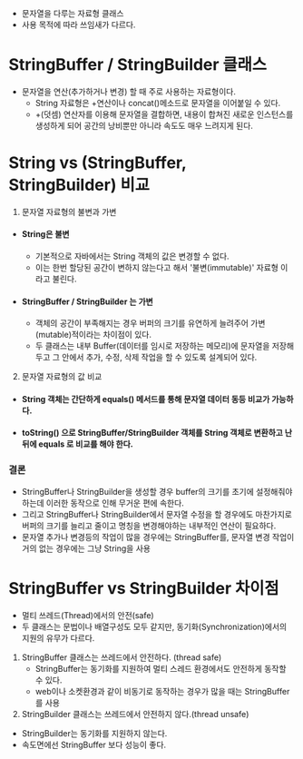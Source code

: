 - 문자열을 다루는 자료형 클래스
- 사용 목적에 따라 쓰임새가 다르다. 


# StringBuffer / StringBuilder 클래스
- 문자열을 연산(추가하거나 변경) 할 때 주로 사용하는 자료형이다.
  - String 자료형은 +연산이나 concat()메소드로 문자열을 이어붙일 수 있다.
  - +(덧셈) 연산자를 이용해 문자열을 결합하면, 내용이 합쳐진 새로운 인스턴스를 생성하게 되어 공간의 낭비뿐만 아니라 속도도 매우 느려지게 된다.


# String vs (StringBuffer, StringBuilder) 비교
1. 문자열 자료형의 불변과 가변
- #### String은 불변
    - 기본적으로 자바에서는 String 객체의 값은 변경할 수 없다.
    - 이는 한번 할당된 공간이 변하지 않는다고 해서 '불변(immutable)' 자료형 이라고 불린다.
- #### StringBuffer / StringBuilder 는 가변
    -  객체의 공간이 부족해지는 경우 버퍼의 크기를 유연하게 늘려주어 가변(mutable)적이라는 차이점이 있다.
    - 두 클래스는 내부 Buffer(데이터를 임시로 저장하는 메모리)에 문자열을 저장해두고 그 안에서 추가, 수정, 삭제 작업을 할 수 있도록 설계되어 있다.

2. 문자열 자료형의 값 비교
- #### String 객체는 간단하게 equals() 메서드를 통해 문자열 데이터 동등 비교가 가능하다.
- #### toString() 으로 StringBuffer/StringBuilder 객체를 String 객체로 변환하고 난 뒤에 equals 로 비교를 해야 한다.

### 결론
- StringBuffer나 StringBuilder을 생성할 경우 buffer의 크기를 초기에 설정해줘야하는데 이러한 동작으로 인해 무거운 편에 속한다.
- 그리고 StringBuffer나 StringBuilder에서 문자열 수정을 할 경우에도 마찬가지로 버퍼의 크기를 늘리고 줄이고 명칭을 변경해야하는 내부적인 연산이 필요하다.
- 문자열 추가나 변경등의 작업이 많을 경우에는 StringBuffer를, 문자열 변경 작업이 거의 없는 경우에는 그냥 String을 사용

# StringBuffer vs StringBuilder 차이점
- 멀티 쓰레드(Thread)에서의 안전(safe)
- 두 클래스는 문법이나 배열구성도 모두 같지만, 동기화(Synchronization)에서의 지원의 유무가 다르다.

1. StringBuffer 클래스는 쓰레드에서 안전하다. (thread safe)
   - StringBuffer는 동기화를 지원하여 멀티 스레드 환경에서도 안전하게 동작할 수 있다.
   - web이나 소켓환경과 같이 비동기로 동작하는 경우가 많을 때는 StringBuffer를 사용
2. StringBuilder 클래스는 쓰레드에서 안전하지 않다.(thread unsafe) 
  - StringBuilder는 동기화를 지원하지 않는다.
  - 속도면에선 StringBuffer 보다 성능이 좋다.

